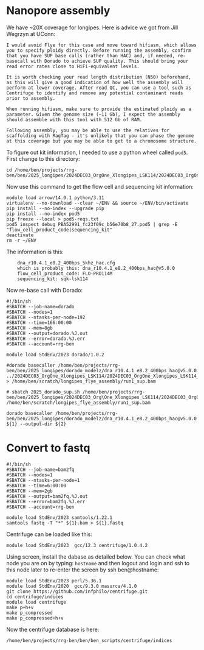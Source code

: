 # Nanopore assembly

We have ~20X coverage for longipes. Here is advice we got from Jill Wegrzyn at UConn:
```
I would avoid Flye for this case and move toward hifiasm, which allows you to specify ploidy directly. Before running the assembly, confirm that you have SUP base calls (rather than HAC) and, if needed, re-basecall with Dorado to achieve SUP quality. This should bring your read error rates close to HiFi-equivalent levels.
 
It is worth checking your read length distribution (N50) beforehand, as this will give a good indication of how well the assembly will perform at lower coverage. After read QC, you can use a tool such as Centrifuge to identify and remove any potential contaminant reads prior to assembly.
 
When running hifiasm, make sure to provide the estimated ploidy as a parameter. Given the genome size (~11 Gb), I expect the assembly should assemble with this tool with 512 Gb of RAM.

Following assembly, you may be able to use the relatives for scaffolding with RagTag - it's unlikely that you can phase the genome at this coverage but you may be able to get to a chromosome structure.
```

To figure out kit information, I needed to use a python wheel called `pod5`. First change to this directory:
```
cd /home/ben/projects/rrg-ben/ben/2025_longipes/2024DEC03_OrgOne_Xlongipes_LSK114/2024DEC03_OrgOne_Xlongipes_LSK114_1/20241203_1439_2G_PBA52991_fc23f09c/pod5
```
Now use this command to get the flow cell and sequencing kit information:
```
module load arrow/14.0.1 python/3.11
virtualenv --no-download --clear ~/ENV && source ~/ENV/bin/activate
pip install --no-index --upgrade pip
pip install --no-index pod5
pip freeze --local > pod5-reqs.txt
pod5 inspect debug PBA52991_fc23f09c_b56e70b8_27.pod5 | grep -E "flow_cell_product_code|sequencing_kit"
deactivate 
rm -r ~/ENV
```

The information is this:
```
	dna_r10.4.1_e8.2_400bps_5khz_hac.cfg
    which is probably this: dna_r10.4.1_e8.2_400bps_hac@v5.0.0
	flow_cell_product_code: FLO-PRO114M
	sequencing_kit: sqk-lsk114
```

Now re-base call with Dorado:
```
#!/bin/sh
#SBATCH --job-name=dorado
#SBATCH --nodes=1
#SBATCH --ntasks-per-node=192
#SBATCH --time=166:00:00
#SBATCH --mem=8gb
#SBATCH --output=dorado.%J.out
#SBATCH --error=dorado.%J.err
#SBATCH --account=rrg-ben

module load StdEnv/2023 dorado/1.0.2

#dorado basecaller /home/ben/projects/rrg-ben/ben/2025_longipes/dorado_modelz/dna_r10.4.1_e8.2_400bps_hac@v5.0.0 ../2024DEC03_OrgOne_Xlongipes_LSK114/2024DEC03_OrgOne_Xlongipes_LSK114_1/20241203_1439_2G_PBA52991_fc23f09c/pod5 > /home/ben/scratch/longipes_flye_assembly/run1_sup.bam

# sbatch 2025_dorado_sup.sh /home/ben/projects/rrg-ben/ben/2025_longipes/2024DEC03_Org\One_Xlongipes_LSK114/2024DEC03_OrgOne_Xlongipes_LSK114_1/20241203_1439_2G_PBA52991_fc23f09c/pod5 /home/ben/scratch/longipes_flye_assembly/run1_sup.bam

dorado basecaller /home/ben/projects/rrg-ben/ben/2025_longipes/dorado_modelz/dna_r10.4.1_e8.2_400bps_hac@v5.0.0 ${1} --output-dir ${2}
```

# Convert to fastq
```
#!/bin/sh
#SBATCH --job-name=bam2fq
#SBATCH --nodes=1
#SBATCH --ntasks-per-node=1
#SBATCH --time=6:00:00
#SBATCH --mem=2gb
#SBATCH --output=bam2fq.%J.out
#SBATCH --error=bam2fq.%J.err
#SBATCH --account=rrg-ben

module load StdEnv/2023 samtools/1.22.1
samtools fastq -T "*" ${1}.bam > ${1}.fastq
```

Centrifuge can be loaded like this:
```
module load StdEnv/2023  gcc/12.3 centrifuge/1.0.4.2
```
Using screen, install the dabase as detailed below. You can check what node you are on by typing: `hostname` and then logout and login and ssh to this node later to re-enter the screen by ssh ben@hostname:
```
module load StdEnv/2023 perl/5.36.1
module load StdEnv/2020  gcc/9.3.0 masurca/4.1.0
git clone https://github.com/infphilo/centrifuge.git
cd centrifuge/indices
module load centrifuge
make p+h+v
make p_compressed
make p_compressed+h+v
```
Now the centrifuge database is here:
```
/home/ben/projects/rrg-ben/ben/ben_scripts/centrifuge/indices
```
